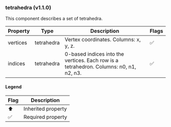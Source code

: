 ### tetrahedra (v1.1.0)
This component describes a set of tetrahedra.

| Property | Type | Description | Flags |
|---|---|---|---|
| vertices | tetrahedra | Vertex coordinates. Columns: x, y, z. | ✅ |
| indices | tetrahedra | 0-based indices into the vertices. Each row is a tetrahedron. Columns: n0, n1, n2, n3. | ✅ |


#### Legend

| Flag | Description |
| --- | --- |
| ⬆️ | Inherited property |
| ✅ | Required property |

